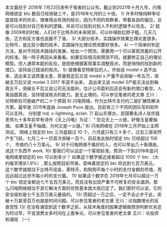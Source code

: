 本文最初于 2018年 7月23日发布于笔者的公众号。截止到2021年十月九号，闪电网络锁定 btc 数目已经突破三千，是2018年七月的三十倍。
1/ 许多时候纯粹争论底层技术的优劣，很难得出有效的结论，因为不同的观察者，带着各自的偏见，总是可以找到对自己有利的逻辑，并且可以找到对别人不利的逻辑予以攻击。
2/ 就像 2009年的时候，人们对于比特币的未来预测，可以吵得脸红脖子粗，几天几夜，正方和反方谁也说服不了谁。
3/ 大部分技术，实践操作效果比理论差很多。比特币，是比较少数的技术，实践操作比理论预测要好很多。
4/ 一个简单的判定方法，是对不同技术路线的发展，给出一个预测，需要用一个可以客观测量的公开的标准。隔一阵子再回头来看看。如果实际情况和预测不同，就要修正自己的理论模型。但人通常本能的反应，是拒绝根据客观事实调整观点，而是悄悄的找到新的借口，坚持自己错误的观点。
5/ 就像看空特斯拉的人，开始说 model x 造不出来，造出来又说质量太差，质量稳定后又说 model x 产量不会突破一年五万，突破五万后又说 model 3 2017 年造不出来， 造出来又说 model 3产能无法达到每周五千，突破五千后又说公司无法盈利，估计公司盈利后还会有新的借口看空。人类自圆其说，坚持错误观点的能力，是无止境的。可以参见笔者的老文章
王川：论特斯拉可能破产的二十个原因
6/ 闪电网络，作为比特币支付的二层扩展性解决方案，最早是 2015年底由 Joseph Poon 提出。目前有三个不同的团队写的软件可以支持， 分别是 lnd, c-lightning, eclair.
7/ 前山东督办，民国著名诗人张宗昌老师九十多年前早有诗作《天上闪电》为证：
“ 忽见天上一火链，好像玉皇要抽烟。 如果玉皇不抽烟，为何又是一火链。”
8/ 闪电网络在 2018年三月开始上主网测试。 网络上锁定的 btc 三月底超过 10 个，六月底只有三十多个，过去三周突然产生飞跃，七月二十一日首次突破一百个。目前发此贴时锁定 btc 已经超过 106 个。 市值约八十万美元。
9/ 对于闪电网络不看好的人，也可以举出几十条理由，说这个东西不 work.
10/ 那我们可以设定一个客观标准。预测一下到2018年底闪电网络里锁定的 btc 可以到多少？ 如果这个数字接近或者超过 1000 个 btc （大约每天增长1.9%）, 那么按照目前市值，意味着锁定的 btc 将达到七百万美元。 这个数字就相当于比特币现金，莱特币，和狗狗币每个小时的支付金额的市值，而远远超过达世币每小时的支付量。
11/ 如果这个数字在 2019年七月可以超过一万个 btc 锁定金额达七千五百万美元，而且没有出现严重不可修复的安全漏洞，那么闪电网络相当于其它解决方案的优势基本就大局已定了。我们那时可以说，它的安全级别是七千五百万美元量级的。
12/ 而超过一万之后，一定不会止步于此，突破十万甚至百万也就是时间问题。可以参见笔者的老文章
王川：论指数增长的反直觉性
13/ 在没有涌现到这个数字之前，从技术角度的因果逻辑做预测判断优劣还为时过早，不宜浪费太多时间在上面争论。可以参见笔者的老文章
王川：论投资和涌现 （一）
